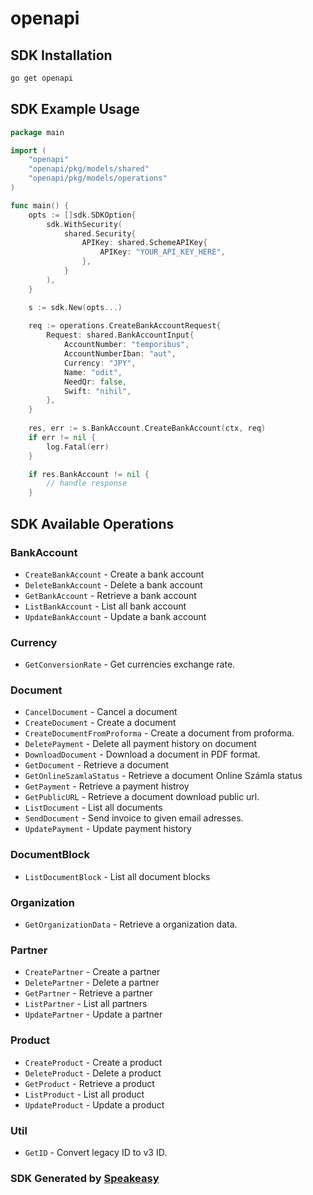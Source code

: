 # openapi

<!-- Start SDK Installation -->
## SDK Installation

```bash
go get openapi
```
<!-- End SDK Installation -->

## SDK Example Usage
<!-- Start SDK Example Usage -->
```go
package main

import (
    "openapi"
    "openapi/pkg/models/shared"
    "openapi/pkg/models/operations"
)

func main() {
    opts := []sdk.SDKOption{
        sdk.WithSecurity(
            shared.Security{
                APIKey: shared.SchemeAPIKey{
                    APIKey: "YOUR_API_KEY_HERE",
                },
            }
        ),
    }

    s := sdk.New(opts...)
    
    req := operations.CreateBankAccountRequest{
        Request: shared.BankAccountInput{
            AccountNumber: "temporibus",
            AccountNumberIban: "aut",
            Currency: "JPY",
            Name: "odit",
            NeedQr: false,
            Swift: "nihil",
        },
    }
    
    res, err := s.BankAccount.CreateBankAccount(ctx, req)
    if err != nil {
        log.Fatal(err)
    }

    if res.BankAccount != nil {
        // handle response
    }
```
<!-- End SDK Example Usage -->

<!-- Start SDK Available Operations -->
## SDK Available Operations

### BankAccount

* `CreateBankAccount` - Create a bank account
* `DeleteBankAccount` - Delete a bank account
* `GetBankAccount` - Retrieve a bank account
* `ListBankAccount` - List all bank account
* `UpdateBankAccount` - Update a bank account

### Currency

* `GetConversionRate` - Get currencies exchange rate.

### Document

* `CancelDocument` - Cancel a document
* `CreateDocument` - Create a document
* `CreateDocumentFromProforma` - Create a document from proforma.
* `DeletePayment` - Delete all payment history on document
* `DownloadDocument` - Download a document in PDF format.
* `GetDocument` - Retrieve a document
* `GetOnlineSzamlaStatus` - Retrieve a document Online Számla status
* `GetPayment` - Retrieve a payment histroy
* `GetPublicURL` - Retrieve a document download public url.
* `ListDocument` - List all documents
* `SendDocument` - Send invoice to given email adresses.
* `UpdatePayment` - Update payment history

### DocumentBlock

* `ListDocumentBlock` - List all document blocks

### Organization

* `GetOrganizationData` - Retrieve a organization data.

### Partner

* `CreatePartner` - Create a partner
* `DeletePartner` - Delete a partner
* `GetPartner` - Retrieve a partner
* `ListPartner` - List all partners
* `UpdatePartner` - Update a partner

### Product

* `CreateProduct` - Create a product
* `DeleteProduct` - Delete a product
* `GetProduct` - Retrieve a product
* `ListProduct` - List all product
* `UpdateProduct` - Update a product

### Util

* `GetID` - Convert legacy ID to v3 ID.

<!-- End SDK Available Operations -->

### SDK Generated by [Speakeasy](https://docs.speakeasyapi.dev/docs/using-speakeasy/client-sdks)
